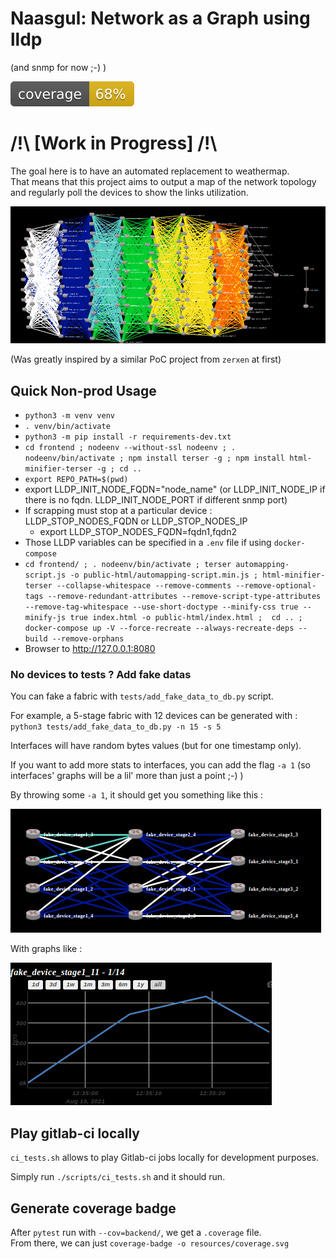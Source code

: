 # Naasgul: Network as a Graph using lldp
(and snmp for now ;-) )

![coverage](https://github.com/jpmondet/Naasgul/raw/master/resources/coverage.svg)

# /!\ [Work in Progress] /!\

The goal here is to have an automated replacement to weathermap.  
That means that this project aims to output a map of the network topology and regularly poll the devices to show the links utilization.

![Sample fabric with used links](https://github.com/jpmondet/Naasgul/raw/master/resources/sample_fabric_with_used_links.png)

(Was greatly inspired by a similar PoC project from `zerxen` at first)

## Quick Non-prod Usage

- `python3 -m venv venv`
- `. venv/bin/activate`
- `python3 -m pip install -r requirements-dev.txt`
- `cd frontend ; nodeenv --without-ssl nodeenv ; . nodeenv/bin/activate ; npm install terser -g ; npm install html-minifier-terser -g ; cd ..`
- `export REPO_PATH=$(pwd)`
- export LLDP_INIT_NODE_FQDN="node_name" (or LLDP_INIT_NODE_IP if there is no fqdn. LLDP_INIT_NODE_PORT if different snmp port)
- If scrapping must stop at a particular device : LLDP_STOP_NODES_FQDN or LLDP_STOP_NODES_IP
  - export LLDP_STOP_NODES_FQDN=fqdn1,fqdn2
- Those LLDP variables can be specified in a `.env` file if using `docker-compose`
- `cd frontend/ ; . nodeenv/bin/activate ; terser automapping-script.js -o public-html/automapping-script.min.js ; html-minifier-terser --collapse-whitespace --remove-comments --remove-optional-tags --remove-redundant-attributes --remove-script-type-attributes --remove-tag-whitespace --use-short-doctype --minify-css true --minify-js true index.html -o public-html/index.html ;  cd .. ; docker-compose up -V --force-recreate --always-recreate-deps --build --remove-orphans`
- Browser to http://127.0.0.1:8080

### No devices to tests ? Add fake datas

You can fake a fabric with `tests/add_fake_data_to_db.py` script.

For example, a 5-stage fabric with 12 devices can be generated with : `python3 tests/add_fake_data_to_db.py -n 15 -s 5`

Interfaces will have random bytes values (but for one timestamp only).

If you want to add more stats to interfaces, you can add the flag `-a 1` (so interfaces' graphs will be a lil' more than just a point ;-) )

By throwing some `-a 1`, it should get you something like this :

![Sample 5-stage fabric](https://github.com/jpmondet/Naasgul/raw/master/resources/sample_5_stages_fabric.png)

With graphs like :

![Sample iface graph](https://github.com/jpmondet/Naasgul/raw/master/resources/sample_iface_graph.png)

## Play gitlab-ci locally

`ci_tests.sh` allows to play Gitlab-ci jobs locally for development purposes.

Simply run `./scripts/ci_tests.sh` and it should run.

## Generate coverage badge

After `pytest` run with `--cov=backend/`, we get a `.coverage` file.  
From there, we can just `coverage-badge -o resources/coverage.svg`
